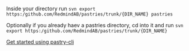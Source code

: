 Inside your directory run `svn export https:/github.com/RedmindAB/pastries/trunk/{DIR_NAME} pastries`

Optionally if you already haev a pastries directory, cd into it and run `svn export https:/github.com/RedmindAB/pastries/trunk/{DIR_NAME}`

[Get started using pastry-cli](https://www.npmjs.com/package/pastry-cli)
